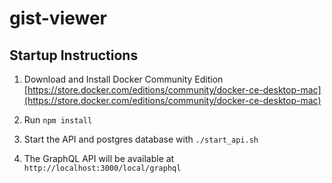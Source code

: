 # gist-viewer

## Startup Instructions

1. Download and Install Docker Community Edition [https://store.docker.com/editions/community/docker-ce-desktop-mac](https://store.docker.com/editions/community/docker-ce-desktop-mac)

2. Run `npm install`

3. Start the API and postgres database with `./start_api.sh`

4. The GraphQL API will be available at `http://localhost:3000/local/graphql`
